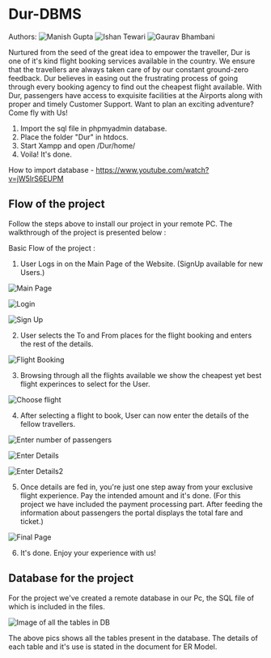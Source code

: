# Dur-DBMS

Authors:
![Manish Gupta](https://github.com/M0315G)
![Ishan Tewari](https://github.com/Ishan-Tewari)
![Gaurav Bhambani]()

Nurtured from the seed of the great idea to empower the traveller, Dur is one of it's kind flight booking services available in the country. We ensure that the travellers are always taken care of by our constant ground-zero feedback. Dur believes in easing out the frustrating process of going through every booking agency to find out the cheapest flight available. With Dur, passengers have access to exquisite facilities at the Airports along with proper and timely Customer Support. Want to plan an exciting adventure? Come fly with Us!

1. Import the sql file in phpmyadmin database.
2. Place the folder "Dur" in htdocs.
3. Start Xampp and open /Dur/home/
4. Voila! It's done.

How to import database - https://www.youtube.com/watch?v=jW5lrS6EUPM

## Flow of the project

Follow the steps above to install our project in your remote PC.
The walkthrough of the project is presented below :

Basic Flow of the project :
1. User Logs in on the Main Page of the Website. (SignUp available for new Users.)

![Main Page](/ReadmeImages/home.png)

![Login](/ReadmeImages/login.png)

![Sign Up](/ReadmeImages/sign%20up.png)
  
2. User selects the To and From places for the flight booking and enters the rest of the details.

![Flight Booking](/ReadmeImages/bookingPage.png)

3. Browsing through all the flights available we show the cheapest yet best flight experinces to select for the User.

![Choose flight](/ReadmeImages/listOfFlights.png)

4. After selecting a flight to book, User can now enter the details of the fellow travellers.

![Enter number of passengers](/ReadmeImages/numOfPassengers.png)

![Enter Details](/ReadmeImages/passengerDetails.png)

![Enter Details2](/ReadmeImages/passengerDetails2.png)

5. Once details are fed in, you're just one step away from your exclusive flight experience. Pay the intended amount and it's done. (For this project we have included the payment processing part. After feeding the information about passengers the portal displays the total fare and ticket.)

![Final Page](/ReadmeImages/bookingConfirmed.png)

6. It's done. Enjoy your experience with us!


## Database for the project

For the project we've created a remote database in our Pc, the SQL file of which is included in the files.

![Image of all the tables in DB](/ReadmeImages/dbTables.png)

The above pics shows all the tables present in the database.
The details of each table and it's use is stated in the document for ER Model.

